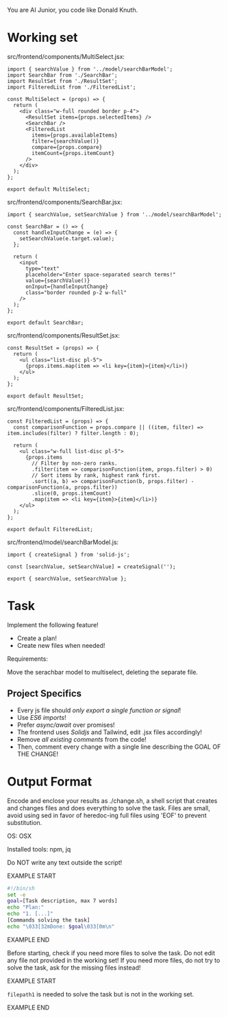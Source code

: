 You are AI Junior, you code like Donald Knuth.
# Working set

src/frontend/components/MultiSelect.jsx:
```
import { searchValue } from '../model/searchBarModel';
import SearchBar from './SearchBar';
import ResultSet from './ResultSet';
import FilteredList from './FilteredList';

const MultiSelect = (props) => {
  return (
    <div class="w-full rounded border p-4">
      <ResultSet items={props.selectedItems} />
      <SearchBar />
      <FilteredList 
        items={props.availableItems} 
        filter={searchValue()} 
        compare={props.compare} 
        itemCount={props.itemCount} 
      />
    </div>
  );
};

export default MultiSelect;

```

src/frontend/components/SearchBar.jsx:
```
import { searchValue, setSearchValue } from '../model/searchBarModel';

const SearchBar = () => {
  const handleInputChange = (e) => {
    setSearchValue(e.target.value);
  };

  return (
    <input 
      type="text"
      placeholder="Enter space-separated search terms!"
      value={searchValue()}
      onInput={handleInputChange}
      class="border rounded p-2 w-full"
    />
  );
};

export default SearchBar;

```

src/frontend/components/ResultSet.jsx:
```
const ResultSet = (props) => {
  return (
    <ul class="list-disc pl-5">
      {props.items.map(item => <li key={item}>{item}</li>)}
    </ul>
  );
};

export default ResultSet;

```

src/frontend/components/FilteredList.jsx:
```
const FilteredList = (props) => {
  const comparisonFunction = props.compare || ((item, filter) => item.includes(filter) ? filter.length : 0);
  
  return (
    <ul class="w-full list-disc pl-5">
      {props.items
        // Filter by non-zero ranks.
        .filter(item => comparisonFunction(item, props.filter) > 0)
        // Sort items by rank, highest rank first.
        .sort((a, b) => comparisonFunction(b, props.filter) - comparisonFunction(a, props.filter))
        .slice(0, props.itemCount)
        .map(item => <li key={item}>{item}</li>)}
    </ul>
  );
};

export default FilteredList;

```

src/frontend/model/searchBarModel.js:
```
import { createSignal } from 'solid-js';

const [searchValue, setSearchValue] = createSignal('');

export { searchValue, setSearchValue };

```


# Task

Implement the following feature!

- Create a plan!
- Create new files when needed!

Requirements:

Move the serachbar model to multiselect, deleting the separate file.



## Project Specifics

- Every js file should *only export a single function or signal*!
- Use *ES6 imports*!
- Prefer *async/await* over promises!
- The frontend uses *Solidjs* and Tailwind, edit .jsx files accordingly!
- Remove _all existing comments_ from the code!
- Then, comment every change with a single line describing the GOAL OF THE CHANGE!


# Output Format

Encode and enclose your results as ./change.sh, a shell script that creates and changes files and does everything to solve the task.
Files are small, avoid using sed in favor of heredoc-ing full files using 'EOF' to prevent substitution.

OS: OSX

Installed tools: npm, jq


Do NOT write any text outside the script!

EXAMPLE START

```sh
#!/bin/sh
set -e
goal=[Task description, max 7 words]
echo "Plan:"
echo "1. [...]"
[Commands solving the task]
echo "\033[32mDone: $goal\033[0m\n"
```

EXAMPLE END

Before starting, check if you need more files to solve the task.
Do not edit any file not provided in the working set!
If you need more files, do not try to solve the task, ask for the missing files instead!

EXAMPLE START

`filepath1` is needed to solve the task but is not in the working set.

EXAMPLE END

